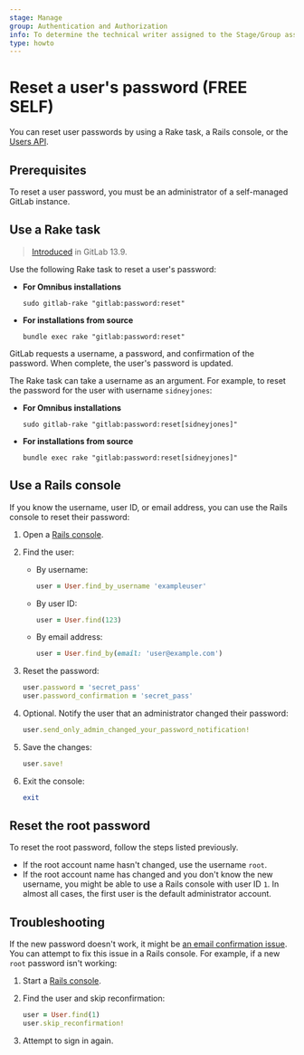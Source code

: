 ```yaml
---
stage: Manage
group: Authentication and Authorization
info: To determine the technical writer assigned to the Stage/Group associated with this page, see https://about.gitlab.com/handbook/engineering/ux/technical-writing/#assignments
type: howto
---
```


# Reset a user's password **(FREE SELF)**

You can reset user passwords by using a Rake task, a Rails console, or the
[Users API](../api/users.md#user-modification).

## Prerequisites

To reset a user password, you must be an administrator of a self-managed GitLab instance.

## Use a Rake task

> [Introduced](https://gitlab.com/gitlab-org/gitlab/-/merge_requests/52347) in GitLab 13.9.

Use the following Rake task to reset a user's password:

- **For Omnibus installations**

  ```shell
  sudo gitlab-rake "gitlab:password:reset"
  ```

- **For installations from source**

  ```shell
  bundle exec rake "gitlab:password:reset"
  ```

GitLab requests a username, a password, and confirmation of the password. When complete, the user's password is updated.

The Rake task can take a username as an argument. For example, to reset the password for the user with username
`sidneyjones`:

- **For Omnibus installations**

  ```shell
  sudo gitlab-rake "gitlab:password:reset[sidneyjones]"
  ```

- **For installations from source**

  ```shell
  bundle exec rake "gitlab:password:reset[sidneyjones]"
  ```

## Use a Rails console

If you know the username, user ID, or email address, you can use the Rails console to reset their password:

1. Open a [Rails console](../administration/operations/rails_console.md).
1. Find the user:

   - By username:

     ```ruby
     user = User.find_by_username 'exampleuser'
     ```

   - By user ID:

     ```ruby
     user = User.find(123)
     ```

   - By email address:

     ```ruby
     user = User.find_by(email: 'user@example.com')
     ```

1. Reset the password:

   ```ruby
   user.password = 'secret_pass'
   user.password_confirmation = 'secret_pass'
    ```

1. Optional. Notify the user that an administrator changed their password:

   ```ruby
   user.send_only_admin_changed_your_password_notification!
   ```

1. Save the changes:

    ```ruby
    user.save!
    ```

1. Exit the console:

   ```ruby
   exit
   ```

## Reset the root password

To reset the root password, follow the steps listed previously.

- If the root account name hasn't changed, use the username `root`.
- If the root account name has changed and you don't know the new username,
  you might be able to use a Rails console with user ID `1`. In almost all
  cases, the first user is the default administrator account.

## Troubleshooting

If the new password doesn't work, it might be [an email confirmation issue](../user/upgrade_email_bypass.md). You can
attempt to fix this issue in a Rails console. For example, if a new `root` password isn't working:

1. Start a [Rails console](../administration/operations/rails_console.md).
1. Find the user and skip reconfirmation:

    ```ruby
    user = User.find(1)
    user.skip_reconfirmation!
    ```

1. Attempt to sign in again.
